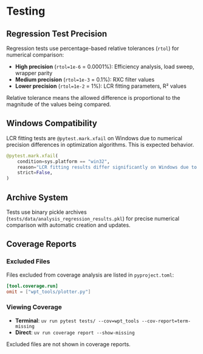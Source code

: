 # Testing

## Regression Test Precision

Regression tests use percentage-based relative tolerances (`rtol`) for numerical comparison:

- **High precision** (`rtol=1e-6` = 0.0001%): Efficiency analysis, load sweep, wrapper parity
- **Medium precision** (`rtol=1e-3` = 0.1%): RXC filter values  
- **Lower precision** (`rtol=1e-2` = 1%): LCR fitting parameters, R² values

Relative tolerance means the allowed difference is proportional to the magnitude of the values being compared.

## Windows Compatibility

LCR fitting tests are `@pytest.mark.xfail` on Windows due to numerical precision differences in optimization algorithms. This is expected behavior.

```python
@pytest.mark.xfail(
    condition=sys.platform == "win32",
    reason="LCR fitting results differ significantly on Windows due to numerical precision differences",
    strict=False,
)
```

## Archive System

Tests use binary pickle archives (`tests/data/analysis_regression_results.pkl`) for precise numerical comparison with automatic creation and updates.

## Coverage Reports

### Excluded Files

Files excluded from coverage analysis are listed in `pyproject.toml`:

```toml
[tool.coverage.run]
omit = ["wpt_tools/plotter.py"]
```

### Viewing Coverage

- **Terminal**: `uv run pytest tests/ --cov=wpt_tools --cov-report=term-missing`
- **Direct**: `uv run coverage report --show-missing`

Excluded files are not shown in coverage reports.

